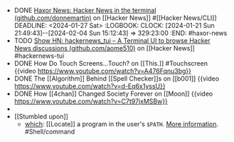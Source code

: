 - DONE [Haxor News: Hacker News in the terminal (github.com/donnemartin)](https://news.ycombinator.com/item?id=29759204) on [[Hacker News]] #[[Hacker News/CLI]] 
  DEADLINE: <2024-01-27 Sat>
  :LOGBOOK:
  CLOCK: [2024-01-21 Sun 21:49:43]--[2024-02-04 Sun 15:12:43] => 329:23:00
  :END:
  #haxor-news
- TODO [Show HN: hackernews_tui – A Terminal UI to browse Hacker News discussions (github.com/aome510)](https://news.ycombinator.com/item?id=26929588) on [[Hacker News]]
  #hackernews-tui
- DONE How Do Touch Screens...Touch? on [[This.]]
  #Touchscreen
  {{video https://www.youtube.com/watch?v=A476Fqnu3bg}}
- DONE The [[Algorithm]] Behind [[Spell Checker]]s on [[b001]]
  {{video https://www.youtube.com/watch?v=d-Eq6x1yssU}}
- DONE How [[4chan]] Changed Society Forever on [[Moon]]
  {{video https://www.youtube.com/watch?v=C7t97jxMSBw}}
-
- [[Stumbled upon]]
	- [which](https://command-not-found.com/which): [[Locate]] a program in the user's `$PATH`. [More information](https://manned.org/which). #Shell/command